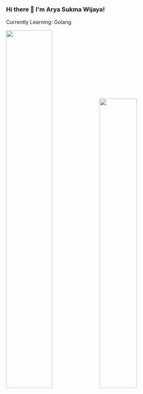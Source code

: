 ### Hi there 👋 I'm Arya Sukma Wijaya!
Currently Learning: Golang

<p float="left">
  <img src="https://github-readme-stats.vercel.app/api?username=aryasukmawijaya&show_icons=true" width="50%">
  <img src="https://github-readme-stats.vercel.app/api/top-langs/?username=aryasukmawijaya&layout=compact&hide=html,css" width="45%">
</op>

<!--
**aryasukmawijaya/aryasukmawijaya** is a ✨ _special_ ✨ repository because its `README.md` (this file) appears on your GitHub profile.

Here are some ideas to get you started:

- 🔭 I’m currently working on ...
- 🌱 I’m currently learning ...
- 👯 I’m looking to collaborate on ...
- 🤔 I’m looking for help with ...
- 💬 Ask me about ...
- 📫 How to reach me: ...
- 😄 Pronouns: ...
- ⚡ Fun fact: ...
-->
